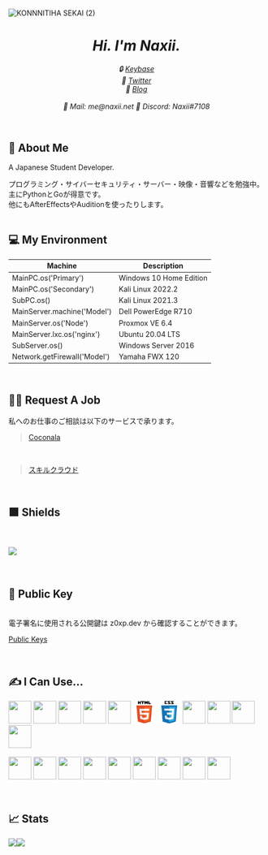# 
![KONNNITIHA SEKAI (2)](https://user-images.githubusercontent.com/78034307/126901591-f3d97066-685c-4b84-a425-78702639149e.gif)
<h1 align='center'><i>  Hi. I'm Naxii.</i></h1>
<p align='center'>
<i>
  🔒 <a href="https://keybase.io/naxii_e">Keybase</a><br>
  🐓 <a href="https://twitter.com/naxii_e">Twitter</a><br>
  📝 <a href="https://i.naxii.net/blog">Blog</a><br>
  <br>
  📧 <a>Mail: me@naxii.net</a>
  👾 <a>Discord: Naxii#7108</a>
  </i>
</p>
<br>


## 🤔 About Me

A Japanese Student Developer. <br> 

プログラミング・サイバーセキュリティ・サーバー・映像・音響などを勉強中。主にPythonとGoが得意です。 <br>
他にもAfterEffectsやAuditionを使ったりします。<br>
<br>

## 💻 My Environment

| Machine | Description |
| --- | --- |
| MainPC.os('Primary') | Windows 10 Home Edition |
| MainPC.os('Secondary') | Kali Linux 2022.2 |
| SubPC.os() | Kali Linux 2021.3 |
| MainServer.machine('Model') | Dell PowerEdge R710 |
| MainServer.os('Node') | Proxmox VE 6.4 |
| MainServer.lxc.os('nginx') | Ubuntu 20.04 LTS |
| SubServer.os() | Windows Server 2016 |
| Network.getFirewall('Model') | Yamaha FWX 120 |

<br>


## 👨‍💻 Request A Job

私へのお仕事のご相談は以下のサービスで承ります。<br>

> <a href="https://coconala.com/users/2197264/">Coconala</a>
<br>

> <a href="https://www.skill-crowd.com/profile/77048/">スキルクラウド</a>
<br>

## 🟩 Shields
<br>
<p align='left'>
  <img src='https://img.shields.io/github/license/naxii-e/htcd-json?label=%E5%85%A8%E3%81%A6%E3%81%AE%E3%83%AA%E3%83%9D%E3%82%B8%E3%83%88%E3%83%AA%E3%81%AE%E3%83%A9%E3%82%A4%E3%82%BB%E3%83%B3%E3%82%B9&style=for-the-badge'>
</p>
<br>


## 🔑 Public Key
<br>
電子署名に使用される公開鍵は z0xp.dev から確認することができます。
<br>
<p align='left'>
  <a href="https://z0xp.dev/certification.html">Public Keys</a><br>
</p>
<br>

## ✍ I Can Use...
<p align='left'>
  <img src='https://upload.wikimedia.org/wikipedia/commons/5/5f/Windows_logo_-_2012.svg' width='45' height='45'/>
  <img src='https://upload.wikimedia.org/wikipedia/commons/thumb/9/9e/CentOS_Graphical_Symbol.svg/1200px-CentOS_Graphical_Symbol.svg.png' width='45' height='45'/>
  <img src='https://upload.wikimedia.org/wikipedia/commons/thumb/7/7d/Arcolinux.svg/1200px-Arcolinux.svg.png' width='45' height='45'/>
  <img src='https://upload.wikimedia.org/wikipedia/commons/9/9e/UbuntuCoF.svg' width='45' height='45'/>
  <img src='https://upload.wikimedia.org/wikipedia/commons/4/4b/Kali_Linux_2.0_wordmark.svg' width='45' height='45'/>
  <img src='https://raw.githubusercontent.com/devicons/devicon/master/icons/html5/html5-original-wordmark.svg' width='45' height='45'/>
  <img src='https://raw.githubusercontent.com/devicons/devicon/master/icons/css3/css3-original-wordmark.svg' width='45' height='45'/>
  <img src='https://upload.wikimedia.org/wikipedia/commons/c/c3/Python-logo-notext.svg' width='45' height='45'/>
  <img src='https://upload.wikimedia.org/wikipedia/commons/2/23/Go_Logo_Aqua.svg' width='45' height='45'/>
  <img src='https://upload.wikimedia.org/wikipedia/commons/1/18/C_Programming_Language.svg' width='45' height='45'/>
  <img src='https://cdnlogo.com/logos/c/27/c.svg' width='45' height='45'/>
</p>
<p align='left'>
  <img src='https://camo.githubusercontent.com/21439e24ddd0195751bd0cca02c521e041b87de9c995bcef18c9083d4c1d0473/68747470733a2f2f7777772e70726f786d6f782e636f6d2f696d616765732f70726f786d6f782f50726f786d6f782d6c6f676f2d737461636b65642d38343070782e706e67' width='45' height='45'/>
  <img src='https://upload.wikimedia.org/wikipedia/commons/9/91/Octicons-mark-github.svg' width='45' height='45'/>
  <img src='https://upload.wikimedia.org/wikipedia/commons/1/1d/PyCharm_Icon.svg' width='45' height='45'/>
  <img src='https://resources.jetbrains.com/storage/products/goland/img/meta/goland_logo_300x300.png' width='45' height='45'/>
  <img src='https://resources.jetbrains.com/storage/products/datagrip/img/meta/datagrip_logo_300x300.png' width='45' height='45'/>
  <img src='https://resources.jetbrains.com/storage/products/webstorm/img/meta/webstorm_logo_300x300.png' width='45' height='45'/>
  <img src='https://upload.wikimedia.org/wikipedia/commons/9/9a/Visual_Studio_Code_1.35_icon.svg' width='45' height='45'/>
  <img src='https://upload.wikimedia.org/wikipedia/commons/5/59/Visual_Studio_Icon_2019.svg' width='45' height='45'/>
  <img src='https://upload.wikimedia.org/wikipedia/commons/1/19/Unity_Technologies_logo.svg' width='45' height='45'/>
</p>
<br>

## 📈 Stats

<a href="https://github.com/anuraghazra/github-readme-stats">
  <img align="left" src="https://github-readme-stats.vercel.app/api?username=Naxii-e&theme=dark&count_private=true" />
</a>
<a href="https://github.com/anuraghazra/github-readme-stats">
  <img align="left" src="https://github-readme-stats.vercel.app/api/top-langs/?username=Naxii-e&layout=compact&theme=dark&count_private=true" />
</a>
